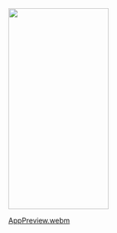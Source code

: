 <img src="https://github.com/rahul-chaudhary/humara-news/assets/66850881/9d4e02db-b915-4e2d-a9b8-ee80d1d95c37" width="200" height="400" />

[AppPreview.webm](https://github.com/rahul-chaudhary/humara-news/assets/66850881/b069c3c3-4bf8-4a73-bbd2-728fda22197c)
